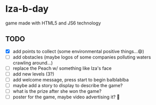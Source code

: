 # Iza-b-day
game made with HTML5 and JS6 technology

## TODO

- [x] add points to collect (some environmental positive things...😄)
- [ ] add obstacles (maybe logos of some companies polluting waters crawling around...)
- [ ] replace the Peach w/ something like Iza's face
- [ ] add new levels (3?)
- [ ] add welcome message, press start to begin balblablba
- [ ] maybe add a story to display to describe the game?
- [ ] what is the prize after she won the game?
- [ ] poster for the game, maybe video advertising it? 💩
